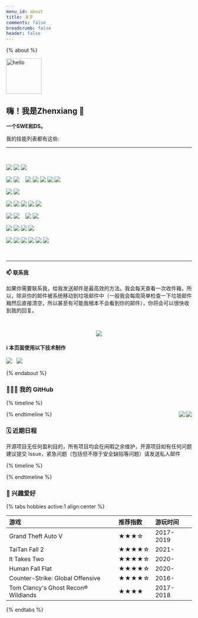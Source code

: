 ```yaml
---
menu_id: about
title: 关于
comments: false
breadcrumb: false
header: false
---
```


{% about %}

<img height="96px" alt="hello" src="https://cdn.jsdelivr.net/gh/zhenxiang-shawn/zhenxiang-shawn.github.io@main/source/_imgs/hello1.png">

## 嗨！我是Zhenxiang 👋

**一个SWE和DS。**

我的技能列表都有这些:
<hr/>
<br/>

<p>
  <img src="https://img.shields.io/badge/Apple-%23000000.svg?style=for-the-badge&logo=apple&logoColor=white" style="display: inline-block" />
  <img src="https://img.shields.io/badge/iOS-000000?style=for-the-badge&logo=ios&logoColor=white" style="display: inline-block" />
  <img src="https://img.shields.io/badge/iPadOS-000000?style=for-the-badge&logo=ios&logoColor=white" style="display: inline-block" />
</p>

<p>
  <img src="https://img.shields.io/badge/macOS-000000?style=for-the-badge&logo=macos&logoColor=F0F0F0" style="display: inline-block" />
  <img src="https://img.shields.io/badge/Windows%2011-0078D6?style=for-the-badge&logo=windows&logoColor=white" style="display: inline-block" />
  &nbsp;&nbsp;
  <img src="https://img.shields.io/badge/Debian-D70A53?style=for-the-badge&logo=debian&logoColor=white" style="display: inline-block" />
  <img src="https://img.shields.io/badge/Ubuntu-E95420?style=for-the-badge&logo=ubuntu&logoColor=white" style="display: inline-block" />
  <img src="https://img.shields.io/badge/Manjaro-35BF5C?style=for-the-badge&logo=Manjaro&logoColor=white" style="display: inline-block" />
  <img src="https://img.shields.io/badge/Deepin-007CFF?style=for-the-badge&logo=deepin&logoColor=white" style="display: inline-block" />
  <img src="https://img.shields.io/badge/Linux%20Mint-87CF3E?style=for-the-badge&logo=Linux%20Mint&logoColor=white" style="display: inline-block" />
  <br/>
</p>

<p>
  <img src="https://img.shields.io/badge/iTerm2-546E7A?style=for-the-badge&logo=iTerm2&logoColor=F0F0F0" style="display: inline-block" />
  <img src="https://img.shields.io/badge/Windows%20Terminal-4D4D4D?style=for-the-badge&logo=windows-terminal&logoColor=F0F0F0" style="display: inline-block" />
</p>

<p>
  <img src="https://img.shields.io/badge/python-3670A0?style=for-the-badge&logo=python&logoColor=ffdd54" style="display: inline-block" />
  <img src="https://img.shields.io/badge/java-%23ED8B00.svg?style=for-the-badge&logo=java&logoColor=white" style="display: inline-block" />
  
  <img src="https://img.shields.io/badge/c-%2300599C.svg?style=for-the-badge&logo=c&logoColor=white" style="display: inline-block" />
  <img src="https://img.shields.io/badge/c++-%2300599C.svg?style=for-the-badge&logo=c%2B%2B&logoColor=white" style="display: inline-block" />
  <img src="https://img.shields.io/badge/c%23-%23239120.svg?style=for-the-badge&logo=c-sharp&logoColor=white" style="display: inline-block" />

</p>

<p>
  <img src="https://img.shields.io/badge/css3-%231572B6.svg?style=for-the-badge&logo=css3&logoColor=white" style="display: inline-block" />
  <img src="https://img.shields.io/badge/html5-%23E34F26.svg?style=for-the-badge&logo=html5&logoColor=white" style="display: inline-block" />
  &nbsp;&nbsp;
  <img src="https://img.shields.io/badge/latex-%23008080.svg?style=for-the-badge&logo=latex&logoColor=white" style="display: inline-block" />
  <img src="https://img.shields.io/badge/markdown-%23000000.svg?style=for-the-badge&logo=markdown&logoColor=white" style="display: inline-block" />
</p>

<p>
  <img src="https://img.shields.io/badge/IntelliJIDEA-000000.svg?style=for-the-badge&logo=intellij-idea&logoColor=white" style="display: inline-block" />
  <img src="https://img.shields.io/badge/pycharm-143?style=for-the-badge&logo=pycharm&logoColor=black&color=black&labelColor=green" style="display: inline-block" />
  <img src="https://img.shields.io/badge/CLion-black?style=for-the-badge&logo=clion&logoColor=white" style="display: inline-block" />
  <img src="https://img.shields.io/badge/Visual%20Studio%20Code-0078d7.svg?style=for-the-badge&logo=visual-studio-code&logoColor=white" style="display: inline-block" />
</p>

<p>
    <img src="https://img.shields.io/badge/Keras-%23D00000.svg?style=for-the-badge&logo=Keras&logoColor=white" style="display: inline-block" />
    <img src="https://img.shields.io/badge/numpy-%23013243.svg?style=for-the-badge&logo=numpy&logoColor=white" style="display: inline-block" />
    <img src="https://img.shields.io/badge/pandas-%23150458.svg?style=for-the-badge&logo=pandas&logoColor=white" style="display: inline-block" />
    <img src="https://img.shields.io/badge/PyTorch-%23EE4C2C.svg?style=for-the-badge&logo=PyTorch&logoColor=white" style="display: inline-block" />
    <img src="https://img.shields.io/badge/SciPy-%230C55A5.svg?style=for-the-badge&logo=scipy&logoColor=%white" style="display: inline-block" />
    <img src="https://img.shields.io/badge/TensorFlow-%23FF6F00.svg?style=for-the-badge&logo=TensorFlow&logoColor=white" style="display: inline-block" />

</p>

<br/>
<hr/>

#### 📫 联系我

如果你需要联系我，给我发送邮件是最高效的方法。我会每天查看一次收件箱，所以，除非你的邮件被系统移动到垃圾邮件中（一般我会每周简单检查一下垃圾邮件箱然后直接清空，所以甚至有可能我根本不会看到你的邮件），你将会可以很快收到我的回复。

<br/>

<p align="center">
  <a href="mailto:zhenxiang.shawn@outlook.com"><img src="https://img.shields.io/badge/📫%20EMAIL-zhenxiang.shawn@outlook.com-informational?style=for-the-badge" style="display: inline-block" /></a>
</p>


#### ℹ️ 本页面使用以下技术制作

<p>
  <a href="https://github.com/anuraghazra/github-readme-stats"><img src="https://github-readme-stats.cubik65536.top/api/pin/?theme=github_dark&username=anuraghazra&repo=github-readme-stats&show_owner=true" style="display: inline-block" /></a>
  &nbsp;
  <a href="https://github.com/Ileriayo/markdown-badges"><img src="https://github-readme-stats.cubik65536.top/api/pin/?theme=github_dark&username=Ileriayo&repo=markdown-badges&show_owner=true" style="display: inline-block" /></a>
</p>

<!-- ### 🎉 感谢： -->

{% endabout %}

### 👨🏻‍💻 我的 GitHub



{% timeline %}

<!-- node GitHub 统计数据 -->


<a href="https://github.com/zhenxiang-shawn">
    <img align="right" src="https://github-readme-stats.cubik65536.top/api?theme=github_dark&username=zhenxiang-shawn&count_private=true&hide=stars&show_icons=true&line_height=24">
</a>

<!-- node 最常用的语言 -->

<a href="https://github.com/zhenxiang-shawn">
    <img align="right" src="https://github-readme-stats.cubik65536.top/api/top-langs/?theme=github_dark&username=zhenxiang-shawn&layout=compact&count_private=true&card_width=445">
</a>

{% endtimeline %}

### 🗓 近期日程

开源项目无任何盈利目的，所有项目均会在闲暇之余维护，开源项目如有任何问题建议提交 Issue，紧急问题（包括但不限于安全缺陷等问题）请发送私人邮件

{% timeline %}

<!-- node 即将到来，敬请期待！ -->

{% endtimeline %}

### 🤩 兴趣爱好

{% tabs hobbies active:1 align:center %}

<!-- tab 游戏 -->

| 游戏 | 推荐指数 |游玩时间 |
|:-----|:--------|:--------|
| Grand Theft Auto V | ★★★☆ | 2017-2019 |
| TaiTan Fall 2 | ★★★★☆ | 2021- |
| It Takes Two | ★★★★☆ | 2020- |
| Human Fall Flat | ★★★★☆ | 2020- |
| Counter-Strike: Global Offensive | ★★★★☆ | 2016- |
| Tom Clancy's Ghost Recon® Wildlands | ★★★★ | 2017-2018 |

{% endtabs %}